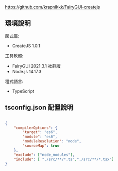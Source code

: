 https://github.com/krapnikkk/FairyGUI-createjs

## 環境說明

函式庫:
- CreateJS 1.0.1

工具軟體:
- FairyGUI 2021.3.1 社群版
- Node.js 14.17.3

程式語言:
- TypeScript

## tsconfig.json 配置說明

```json

{
    "compilerOptions": {
        "target": "es6",
        "module": "es6",
        "moduleResolution": "node",
        "sourceMap": true
    },
    "exclude": ["node_modules"],
    "include": [ "./src/**/*.ts","./src/**/*.tsx"]
}

```